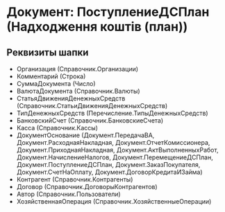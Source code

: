 ﻿# Документ: ПоступлениеДСПлан (Надходження коштів (план))

## Реквизиты шапки

- Организация (Справочник.Организации)
- Комментарий (Строка)
- СуммаДокумента (Число)
- ВалютаДокумента (Справочник.Валюты)
- СтатьяДвиженияДенежныхСредств (Справочник.СтатьиДвиженияДенежныхСредств)
- ТипДенежныхСредств (Перечисление.ТипыДенежныхСредств)
- БанковскийСчет (Справочник.БанковскиеСчета)
- Касса (Справочник.Кассы)
- ДокументОснование (Документ.ПередачаВА, Документ.РасходнаяНакладная, Документ.ОтчетКомиссионера, Документ.ПриходнаяНакладная, Документ.АктВыполненныхРабот, Документ.НачислениеНалогов, Документ.ПеремещениеДСПлан, Документ.ПоступлениеДСПлан, Документ.ЗаказПокупателя, Документ.СчетНаОплату, Документ.ДоговорКредитаИЗайма)
- Контрагент (Справочник.Контрагенты)
- Договор (Справочник.ДоговорыКонтрагентов)
- Автор (Справочник.Пользователи)
- ХозяйственнаяОперация (Справочник.ХозяйственныеОперации)

